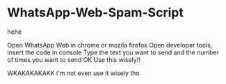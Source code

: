 # WhatsApp-Web-Spam-Script
hehe

Open WhatsApp Web in chrome or mozila firefox
Open developer tools, insert the code in console
Type the  text you want to send and the number of times you want to send
OK
Use this wisely!!

WKAKAKAKAKK i'm not even use it wisely tho
